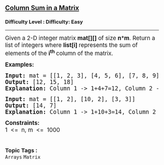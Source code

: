 <h2><a href="https://www.geeksforgeeks.org/problems/column-sum-in-a-matrix/1?page=1&category=Arrays&sortBy=latest">Column Sum in a Matrix</a></h2><h3>Difficulty Level : Difficulty: Easy</h3><hr><div class="problems_problem_content__Xm_eO"><p><span style="font-size: 14pt;">Given a 2-D integer matrix&nbsp;<strong>mat[][]</strong>&nbsp;of size&nbsp;<strong>n</strong>*<strong>m</strong>. Return a list of integers where&nbsp;<strong>list[i]&nbsp;</strong>represents the sum of elements of the&nbsp;<strong>i<sup>th</sup>&nbsp;</strong>column of the matrix.</span></p>
<p><strong><span style="font-size: 14pt;">Examples:</span></strong></p>
<pre><strong><span style="font-size: 14pt;">Input: </span></strong><span style="font-size: 14pt;">mat = [[1, 2, 3], [4, 5, 6], [7, 8, 9]]<br></span><strong><span style="font-size: 14pt;">Output: </span></strong><span style="font-size: 14pt;">[12, 15, 18]<br><strong>Explanation: </strong>Column 1 -&gt; 1+4+7=12, Column 2 -&gt; 2+5+8=15, Column 3 -&gt; 3+6+9=18 </span></pre>
<pre><strong><span style="font-size: 14pt;">Input: </span></strong><span style="font-size: 14pt;">mat = [[1, 2], [10, 2], [3, 3]]<br></span><strong><span style="font-size: 14pt;">Output: </span></strong><span style="font-size: 14pt;">[14, 7]<br><strong>Explanation: </strong>Column 1 -&gt; 1+10+3=14, Column 2 -&gt; 2+2+3=7 </span></pre>
<p><strong><span style="font-size: 14pt;">Constraints:<br></span></strong><span style="font-size: 14pt;">1 &nbsp;&lt;= &nbsp;n, m &nbsp;&lt;= &nbsp;1000</span></p></div><br><p><span style=font-size:18px><strong>Topic Tags : </strong><br><code>Arrays</code>&nbsp;<code>Matrix</code>&nbsp;